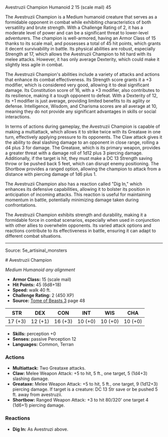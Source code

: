 <MonsterName/>Avestruzii Champion</MonsterName>
<CreatureType/>Humanoid</CreatureType>
<CR/>2</CR>
<AC/>15 (scale mail)</AC>
<HP/>45</HP>
<summary>The Avestruzii Champion is a Medium humanoid creature that serves as a formidable opponent in combat while exhibiting characteristics of both versatility and brute strength. With a Challenge Rating of 2, it has a moderate level of power and can be a significant threat to lower-level adventurers. The champion is well-armored, having an Armor Class of 15 thanks to its scale mail, and possesses a total of 45 hit points, which grants it decent survivability in battle. Its physical abilities are robust, especially Strength at 17, which allows the Avestruzii Champion to hit hard with its melee attacks. However, it has only average Dexterity, which could make it slightly less agile in combat.</summary>

<detail>

The Avestruzii Champion's abilities include a variety of attacks and actions that enhance its combat effectiveness. Its Strength score grants it a +3 modifier, which is considered very good, allowing it to deal significant damage. Its Constitution score of 16, with a +3 modifier, also contributes to its resilience, making it a tough opponent to defeat. With a Dexterity of 12, its +1 modifier is just average, providing limited benefits to its agility or defense. Intelligence, Wisdom, and Charisma scores are all average at 10, meaning they do not provide any significant advantages in skills or social interactions.

In terms of actions during gameplay, the Avestruzii Champion is capable of making a multiattack, which allows it to strike twice with its Greataxe in one turn, effectively applying pressure to its opponents. The Claw attack gives it the ability to deal slashing damage to an opponent in close range, rolling a d4 plus 3 for damage. The Greataxe, which is its primary weapon, provides a greater threat with a damage roll of 1d12 plus 3 piercing damage. Additionally, if the target is hit, they must make a DC 13 Strength saving throw or be pushed back 5 feet, which can disrupt enemy positioning. The Shortbow provides a ranged option, allowing the champion to attack from a distance with piercing damage of 1d6 plus 1.

The Avestruzii Champion also has a reaction called "Dig In," which enhances its defensive capabilities, allowing it to bolster its position in anticipation of incoming attacks. This reaction is useful for maintaining momentum in battle, potentially minimizing damage taken during confrontations. 

The Avestruzii Champion exhibits strength and durability, making it a formidable force in combat scenarios, especially when used in conjunction with other allies to overwhelm opponents. Its varied attack options and reactions contribute to its effectiveness in battle, ensuring it can adapt to different combat situations.</detail>



---

Source: 5e_artisinal_monsters

<statblock>
# Avestruzii Champion

*Medium* *Humanoid* *any alignment*

- **Armor Class:** 15 (scale mail)
- **Hit Points:** 45 (6d8+18)
- **Speed:** walk 40 ft.
- **Challenge Rating:** 2 (450 XP)
- **Source:** [Tome of Beasts 3](https://koboldpress.com/kpstore/product/tome-of-beasts-3-for-5th-edition/) page 48

| STR | DEX | CON | INT | WIS | CHA |
| --- | --- | --- | --- | --- | --- |
| 17 (+3) | 12 (+1) | 16 (+3) | 10 (+0) | 10 (+0) | 10 (+0) |

- **Skills:** perception +0
- **Senses:** passive Perception 12
- **Languages:** Common, Terran

### Actions

- **Multiattack:** Two Greataxe attacks.
- **Claw:** Melee Weapon Attack: +5 to hit, 5 ft., one target, 5 (1d4+3) slashing damage.
- **Greataxe:** Melee Weapon Attack: +5 to hit, 5 ft., one target, 9 (1d12+3) piercing damage. If target is a creature: DC 13 Str save or be pushed 5 ft. away from avestruzii.
- **Shortbow:** Ranged Weapon Attack: +3 to hit 80/320' one target 4 (1d6+1) piercing damage.

### Reactions

- **Dig In:** As Avestruzi above.


</statblock>


